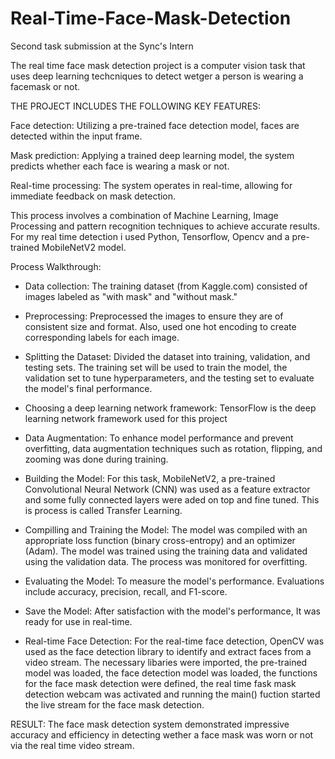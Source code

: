 # Real-Time-Face-Mask-Detection
Second task submission at the Sync's Intern

The real time face mask detection project is a computer vision task that uses deep learning techcniques to detect wetger a person is wearing a facemask or not.

THE PROJECT INCLUDES THE FOLLOWING KEY FEATURES:

Face detection: Utilizing a pre-trained face detection model, faces are detected within the input frame.

Mask prediction: Applying a trained deep learning model, the system predicts whether each face is wearing a mask or not.

Real-time processing: The system operates in real-time, allowing for immediate feedback on mask detection.

This process involves a combination of Machine Learning, Image Processing and pattern recognition techniques to achieve accurate results.
For my real time detection i used Python, Tensorflow, Opencv and a pre-trained MobileNetV2 model.

Process Walkthrough:

* Data collection: The training dataset (from Kaggle.com) consisted of images labeled as "with mask" and "without mask."
  
* Preprocessing: Preprocessed the images to ensure they are of consistent size and format. Also, used one hot encoding to create corresponding labels for each image.
  
* Splitting the Dataset: Divided the dataset into training, validation, and testing sets. The training set will be used to train the model, the validation set to tune hyperparameters, and the testing set to evaluate the model's final performance.
  
* Choosing a deep learning network framework: TensorFlow is the deep learning network framework used for this project
  
* Data Augmentation: To enhance model performance and prevent overfitting, data augmentation techniques such as rotation, flipping, and zooming was done during training.
  
* Building the Model: For this task, MobileNetV2, a pre-trained Convolutional Neural Network (CNN) was used as a feature extractor and some fully connected layers were aded on top and fine tuned. This is process is called Transfer Learning.
  
* Compilling and Training the Model: The model was compiled with an appropriate loss function (binary cross-entropy) and an optimizer (Adam). The model was trained using the training data and validated using the validation data. The process was monitored for overfitting.
  
* Evaluating the Model: To measure the model's performance. Evaluations include accuracy, precision, recall, and F1-score.
  
* Save the Model: After satisfaction with the model's performance, It was ready for use in real-time.
  
* Real-time Face Detection: For the real-time face detection, OpenCV was used as the face detection library to identify and extract faces from a video stream. The necessary libaries were imported, the pre-trained model was loaded, the face detection model was loaded, the functions for the face mask detection were defined, the real time fask mask detection webcam was activated and running the main() fuction started the live stream for the face mask detection.

RESULT: The face mask detection system demonstrated impressive accuracy and efficiency in detecting wether a face mask was worn or not via the real time video stream.





